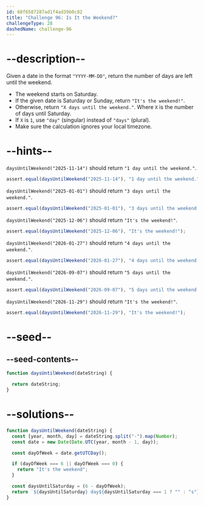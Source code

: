 ```yaml
---
id: 68f6587287ad1f4ad39b0c82
title: "Challenge 96: Is It the Weekend?"
challengeType: 28
dashedName: challenge-96
---
```


# --description--

Given a date in the format `"YYYY-MM-DD"`, return the number of days are left until the weekend.

- The weekend starts on Saturday.
- If the given date is Saturday or Sunday, return `"It's the weekend!"`.
- Otherwise, return `"X days until the weekend."`. Where `X` is the number of days until Saturday.
- If `X` is `1`, use `"day"` (singular) instead of `"days"` (plural).
- Make sure the calculation ignores your local timezone.

# --hints--

`daysUntilWeekend("2025-11-14")` should return `"1 day until the weekend."`.

```js
assert.equal(daysUntilWeekend("2025-11-14"), "1 day until the weekend.");
```

`daysUntilWeekend("2025-01-01")` should return `"3 days until the weekend."`.

```js
assert.equal(daysUntilWeekend("2025-01-01"), "3 days until the weekend.");
```

`daysUntilWeekend("2025-12-06")` should return `"It's the weekend!"`.

```js
assert.equal(daysUntilWeekend("2025-12-06"), "It's the weekend!");
```

`daysUntilWeekend("2026-01-27")` should return `"4 days until the weekend."`.

```js
assert.equal(daysUntilWeekend("2026-01-27"), "4 days until the weekend.");
```

`daysUntilWeekend("2026-09-07")` should return `"5 days until the weekend."`.

```js
assert.equal(daysUntilWeekend("2026-09-07"), "5 days until the weekend.");
```

`daysUntilWeekend("2026-11-29")` should return `"It's the weekend!"`.

```js
assert.equal(daysUntilWeekend("2026-11-29"), "It's the weekend!");
```

# --seed--

## --seed-contents--

```js
function daysUntilWeekend(dateString) {

  return dateString;
}
```

# --solutions--

```js
function daysUntilWeekend(dateString) {
  const [year, month, day] = dateString.split("-").map(Number);
  const date = new Date(Date.UTC(year, month - 1, day));

  const dayOfWeek = date.getUTCDay();

  if (dayOfWeek === 6 || dayOfWeek === 0) {
    return "It's the weekend";
  }

  const daysUntilSaturday = (6 - dayOfWeek);
  return `${daysUntilSaturday} day${daysUntilSaturday === 1 ? "" : "s"} until the weekend`;
}
```
